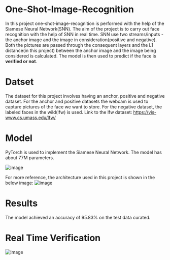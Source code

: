# One-Shot-Image-Recognition
In this project one-shot-image-recognition is performed with the help of the Siamese Neural Network(SNN). The aim of the project is to carry out face recognition with the help of SNN in real time. SNN use two streams/inputs - the anchor image and the image in consideration(positive and negative). Both the pictures are passed through the consequent layers and the L1 distance(in this project) between the anchor image and the image being considered is calculated. The model is then used to predict if the face is **verified or not**.

# Datset
The dataset for this project involves having an anchor, positive and negative dataset. For the anchor and positive datasets the webcam is used to capture pictures of the face we want to store. For the negative dataset, the labeled faces in the wild(lfw) is used.
Link to the lfw dataset: https://vis-www.cs.umass.edu/lfw/

# Model 
PyTorch is used to implement the Siamese Neural Network. The model has about 77M parameters.

![image](https://github.com/user-attachments/assets/669301e1-3d3b-4d05-bc27-9fb19f865ddf)

For more reference, the architecture used in this project is shown in the below image:
![image](https://github.com/user-attachments/assets/4dba1dcf-ad1d-4213-b272-15780fd3a368)

# Results 
The model achieved an accuracy of 95.83% on the test data curated. 

# Real Time Verification 
![image](https://github.com/user-attachments/assets/ca251ae7-2469-4b72-b0c1-0ebe7e8e7d31)
